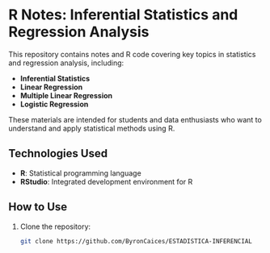 # R Notes: Inferential Statistics and Regression Analysis

This repository contains notes and R code covering key topics in statistics and regression analysis, including:

- **Inferential Statistics**
- **Linear Regression**
- **Multiple Linear Regression**
- **Logistic Regression**

These materials are intended for students and data enthusiasts who want to understand and apply statistical methods using R.

## Technologies Used

- **R**: Statistical programming language
- **RStudio**: Integrated development environment for R

## How to Use

1. Clone the repository:
   ```bash
   git clone https://github.com/ByronCaices/ESTADISTICA-INFERENCIAL
